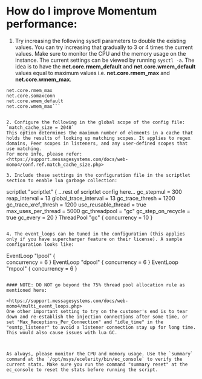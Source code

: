 # How do I improve Momentum performance:

1. Try increasing the following sysctl parameters to double the existing values. You can try increasing that gradually to 3 or 4 times the current values. Make sure to monitor the CPU and the memory usage on the instance. The current settings can be viewed by running `sysctl -a`. The idea is to have the **net.core.rmem_default** and **net.core.wmem_default** values equal to maximum values i.e. **net.core.rmem_max** and **net.core.wmem_max**.
```net.core.rmem_default
net.core.rmem_max
net.core.somaxconn
net.core.wmem_default
net.core.wmem_max```


2. Configure the following in the global scope of the config file: `match_cache_size = 2048`
This option determines the maximum number of elements in a cache that holds the results of looking up matching scopes. It applies to regex domains, Peer scopes in listeners, and any user-defined scopes that use matching.
For more info, please refer:
<https://support.messagesystems.com/docs/web-momo4/conf.ref.match_cache_size.php>

3. Include these settings in the configuration file in the scriptlet section to enable lua garbage collection:
```
scriptlet "scriptlet" {
...rest of scriptlet config here...
gc_stepmul = 300
reap_interval = 13
global_trace_interval = 13
gc_trace_thresh = 1200
gc_trace_xref_thresh = 1200
use_reusable_thread = true
max_uses_per_thread = 5000
gc_threadpool = "gc"
gc_step_on_recycle = true
gc_every = 20
}
ThreadPool "gc" {
concurrency = 10
}
```

4. The event_loops can be tuned in the configuration (this applies only if you have supercharger feature on their license). A sample configuration looks like:
```
EventLoop "lpool" {  
  concurrency = 6
}
EventLoop "dpool" {
  concurrency = 6
}
EventLoop "mpool" {
  concurrency = 6
}
```

#### NOTE: DO NOT go beyond the 75% thread pool allocation rule as mentioned here:

<https://support.messagesystems.com/docs/web-momo4/multi_event_loops.php>
One other important setting to try on the customer's end is to tear down and re-establish the injection connections after some time, or set "Max_Receptions_Per_Connection" and "idle_time" in the "esmtp_listener" to avoid a listener connection stay up for long time. This would also cause issues with lua GC.



As always, please monitor the CPU and memory usage. Use the `summary` command at the `/opt/msys/ecelerity/bin/ec_console` to verify the current stats. Make sure you run the command "summary reset" at the ec_console to reset the stats before running the script.